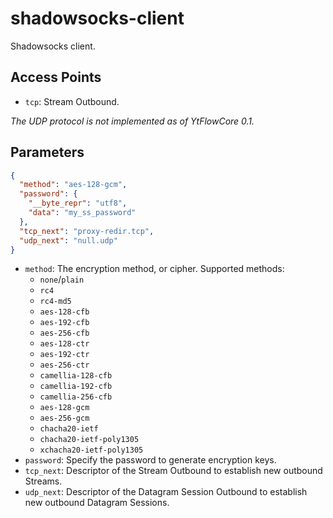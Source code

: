 # shadowsocks-client

Shadowsocks client.

## Access Points

- `tcp`: Stream Outbound.

*The UDP protocol is not implemented as of YtFlowCore 0.1.*

## Parameters

```json
{
  "method": "aes-128-gcm",
  "password": {
    "__byte_repr": "utf8",
    "data": "my_ss_password"
  },
  "tcp_next": "proxy-redir.tcp",
  "udp_next": "null.udp"
}
```

- `method`: The encryption method, or cipher. Supported methods:
    - `none`/`plain`
    - `rc4`
    - `rc4-md5`
    - `aes-128-cfb`
    - `aes-192-cfb`
    - `aes-256-cfb`
    - `aes-128-ctr`
    - `aes-192-ctr`
    - `aes-256-ctr`
    - `camellia-128-cfb`
    - `camellia-192-cfb`
    - `camellia-256-cfb`
    - `aes-128-gcm`
    - `aes-256-gcm`
    - `chacha20-ietf`
    - `chacha20-ietf-poly1305`
    - `xchacha20-ietf-poly1305`
- `password`: Specify the password to generate encryption keys.
- `tcp_next`: Descriptor of the Stream Outbound to establish new outbound Streams.
- `udp_next`: Descriptor of the Datagram Session Outbound to establish new outbound Datagram Sessions.
